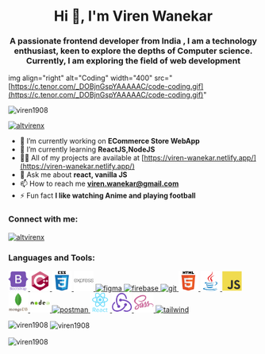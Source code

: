 <h1 align="center">Hi 👋, I'm Viren Wanekar</h1>

<h3 align="center">A passionate frontend developer from India , I am a technology enthusiast, keen to explore the depths of Computer science. Currently, I am exploring the field of web development</h3>

img align="right" alt="Coding" width="400" src="[https://c.tenor.com/_DOBjnGspYAAAAAC/code-coding.gif](https://c.tenor.com/_DOBjnGspYAAAAAC/code-coding.gif)"

<p align="left"> <img src="https://komarev.com/ghpvc/?username=viren1908&label=Profile%20views&color=0e75b6&style=flat" alt="viren1908" /> </p>

<p align="left"> <a href="https://twitter.com/altvirenx" target="blank"><img src="https://img.shields.io/twitter/follow/altvirenx?logo=twitter&style=for-the-badge" alt="altvirenx" /></a> </p>

- 🔭 I’m currently working on **ECommerce Store WebApp**
- 🌱 I’m currently learning **ReactJS,NodeJS**
- 👨‍💻 All of my projects are available at [https://viren-wanekar.netlify.app/](https://viren-wanekar.netlify.app/)
- 💬 Ask me about **react, vanilla JS**
- 📫 How to reach me **viren.wanekar@gmail.com**
- ⚡ Fun fact **I like watching Anime and playing football**

<h3 align="left">Connect with me:</h3>

<p align="left">

<a href="https://twitter.com/altvirenx" target="blank"><img align="center" src="https://raw.githubusercontent.com/rahuldkjain/github-profile-readme-generator/master/src/images/icons/Social/twitter.svg" alt="altvirenx" height="30" width="40" /></a>

</p>

<h3 align="left">Languages and Tools:</h3>

<p align="left"> <a href="https://getbootstrap.com" target="_blank" rel="noreferrer"> <img src="https://raw.githubusercontent.com/devicons/devicon/master/icons/bootstrap/bootstrap-plain-wordmark.svg" alt="bootstrap" width="40" height="40"/> </a> <a href="https://www.w3schools.com/cpp/" target="_blank" rel="noreferrer"> <img src="https://raw.githubusercontent.com/devicons/devicon/master/icons/cplusplus/cplusplus-original.svg" alt="cplusplus" width="40" height="40"/> </a> <a href="https://www.w3schools.com/css/" target="_blank" rel="noreferrer"> <img src="https://raw.githubusercontent.com/devicons/devicon/master/icons/css3/css3-original-wordmark.svg" alt="css3" width="40" height="40"/> </a> <a href="https://expressjs.com" target="_blank" rel="noreferrer"> <img src="https://raw.githubusercontent.com/devicons/devicon/master/icons/express/express-original-wordmark.svg" alt="express" width="40" height="40"/> </a> <a href="https://www.figma.com/" target="_blank" rel="noreferrer"> <img src="https://www.vectorlogo.zone/logos/figma/figma-icon.svg" alt="figma" width="40" height="40"/> </a> <a href="https://firebase.google.com/" target="_blank" rel="noreferrer"> <img src="https://www.vectorlogo.zone/logos/firebase/firebase-icon.svg" alt="firebase" width="40" height="40"/> </a> <a href="https://git-scm.com/" target="_blank" rel="noreferrer"> <img src="https://www.vectorlogo.zone/logos/git-scm/git-scm-icon.svg" alt="git" width="40" height="40"/> </a> <a href="https://www.w3.org/html/" target="_blank" rel="noreferrer"> <img src="https://raw.githubusercontent.com/devicons/devicon/master/icons/html5/html5-original-wordmark.svg" alt="html5" width="40" height="40"/> </a> <a href="https://www.java.com" target="_blank" rel="noreferrer"> <img src="https://raw.githubusercontent.com/devicons/devicon/master/icons/java/java-original.svg" alt="java" width="40" height="40"/> </a> <a href="https://developer.mozilla.org/en-US/docs/Web/JavaScript" target="_blank" rel="noreferrer"> <img src="https://raw.githubusercontent.com/devicons/devicon/master/icons/javascript/javascript-original.svg" alt="javascript" width="40" height="40"/> </a> <a href="https://www.mongodb.com/" target="_blank" rel="noreferrer"> <img src="https://raw.githubusercontent.com/devicons/devicon/master/icons/mongodb/mongodb-original-wordmark.svg" alt="mongodb" width="40" height="40"/> </a> <a href="https://nodejs.org" target="_blank" rel="noreferrer"> <img src="https://raw.githubusercontent.com/devicons/devicon/master/icons/nodejs/nodejs-original-wordmark.svg" alt="nodejs" width="40" height="40"/> </a> <a href="https://postman.com" target="_blank" rel="noreferrer"> <img src="https://www.vectorlogo.zone/logos/getpostman/getpostman-icon.svg" alt="postman" width="40" height="40"/> </a> <a href="https://reactjs.org/" target="_blank" rel="noreferrer"> <img src="https://raw.githubusercontent.com/devicons/devicon/master/icons/react/react-original-wordmark.svg" alt="react" width="40" height="40"/> </a> <a href="https://redux.js.org" target="_blank" rel="noreferrer"> <img src="https://raw.githubusercontent.com/devicons/devicon/master/icons/redux/redux-original.svg" alt="redux" width="40" height="40"/> </a> <a href="https://sass-lang.com" target="_blank" rel="noreferrer"> <img src="https://raw.githubusercontent.com/devicons/devicon/master/icons/sass/sass-original.svg" alt="sass" width="40" height="40"/> </a> <a href="https://tailwindcss.com/" target="_blank" rel="noreferrer"> <img src="https://www.vectorlogo.zone/logos/tailwindcss/tailwindcss-icon.svg" alt="tailwind" width="40" height="40"/> </a> </p>

<p><img align="left" src="https://github-readme-stats.vercel.app/api/top-langs?username=viren1908&show_icons=true&locale=en&layout=compact" alt="viren1908" /></p>

<p>&nbsp;<img align="center" src="https://github-readme-stats.vercel.app/api?username=viren1908&show_icons=true&locale=en" alt="viren1908" /></p>

<p><img align="center" src="https://github-readme-streak-stats.herokuapp.com/?user=viren1908&" alt="viren1908" /></p>
